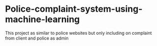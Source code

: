 # Police-complaint-system-using-machine-learning
This project as similar to police websites but only including on complaint from client and police as admin 
